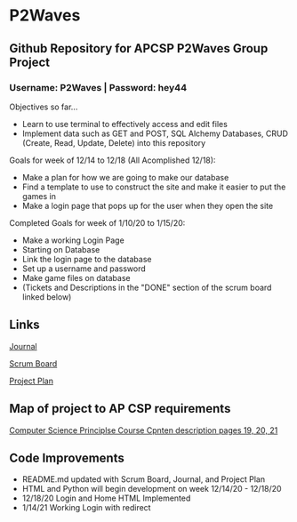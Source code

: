 # P2Waves
## Github Repository for APCSP P2Waves Group Project
### Username: P2Waves | Password: hey44

Objectives so far...
- Learn to use terminal to effectively access and edit files
- Implement data such as GET and POST, SQL Alchemy Databases, CRUD (Create, Read, Update, Delete) into this repository

Goals for week of 12/14 to 12/18 (All Acomplished 12/18):
- Make a plan for how we are going to make our database
- Find a template to use to construct the site and make it easier to put the games in
- Make a login page that pops up for the user when they open the site

Completed Goals for week of 1/10/20 to 1/15/20:
- Make a working Login Page
- Starting on Database
- Link the login page to the database
- Set up a username and password
- Make game files on database
- (Tickets and Descriptions in the "DONE" section of the scrum board linked below) 

## Links
[Journal](https://docs.google.com/document/d/1SVI2qjMwwGs7KVzgL3I4nsCijlh7uOEzS4zT9CkGF48/edit?usp=sharing)

[Scrum Board](https://github.com/users/Cody-Peng/projects/1)

[Project Plan](https://docs.google.com/document/d/1bAMUZDqt29ACzf7KTDVZbvbRk3MSPUgQhg0wlJF35P4/edit?pli=1#)

## Map of project to AP CSP requirements
[Computer Science Principlse Course Cpnten description pages 19, 20, 21](https://apcentral.collegeboard.org/pdf/ap-computer-science-principles-course-and-exam-description.pdf?course=ap-computer-science-principles)

## Code Improvements

- README.md updated with Scrum Board, Journal, and Project Plan
- HTML and Python will begin development on week 12/14/20 - 12/18/20
- 12/18/20 Login and Home HTML Implemented
- 1/14/21 Working Login with redirect
